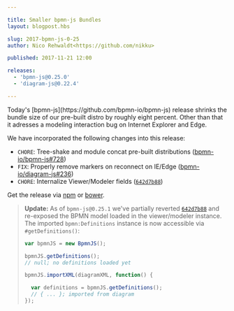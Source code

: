 ```yaml
---

title: Smaller bpmn-js Bundles
layout: blogpost.hbs

slug: 2017-bpmn-js-0-25
author: Nico Rehwaldt<https://github.com/nikku>

published: 2017-11-21 12:00

releases:
  - 'bpmn-js@0.25.0'
  - 'diagram-js@0.22.4'

---
```



<p class="introduction">
  Today's [bpmn-js](https://github.com/bpmn-io/bpmn-js) release shrinks the bundle size of our pre-built distro by roughly eight percent. Other than that it adresses a modeling interaction bug on Internet Explorer and Edge.
</p>

<!-- continue -->


We have incorporated the following changes into this release:

* `CHORE`: Tree-shake and module concat pre-built distributions ([bpmn-io/bpmn-js#728](https://github.com/bpmn-io/bpmn-js/pull/728))
* `FIX`: Properly remove markers on reconnect on IE/Edge ([bpmn-io/diagram-js#236](https://github.com/bpmn-io/diagram-js/issues/236))
* `CHORE`: Internalize Viewer/Modeler fields ([`642d7b88`](https://github.com/bpmn-io/bpmn-js/commit/642d7b88afd6501c3af92a84d62884ae462a6754))

Get the release via [npm](https://www.npmjs.com/package/bpmn-js) or [bower](https://github.com/bpmn-io/bower-bpmn-js).


> __Update:__ As of `bpmn-js@0.25.1` we've partially reverted [`642d7b88`](https://github.com/bpmn-io/bpmn-js/commit/642d7b88afd6501c3af92a84d62884ae462a6754) and re-exposed the BPMN model loaded in the viewer/modeler instance. The imported `bpmn:Definitions` instance is now accessible via `#getDefinitions()`:
>
> ```javascript
> var bpmnJS = new BpmnJS();
>
> bpmnJS.getDefinitions();
> // null; no definitions loaded yet
>
> bpmnJS.importXML(diagramXML, function() {
>
>   var definitions = bpmnJS.getDefinitions();
>   // { ... }; imported from diagram
> });
> ```